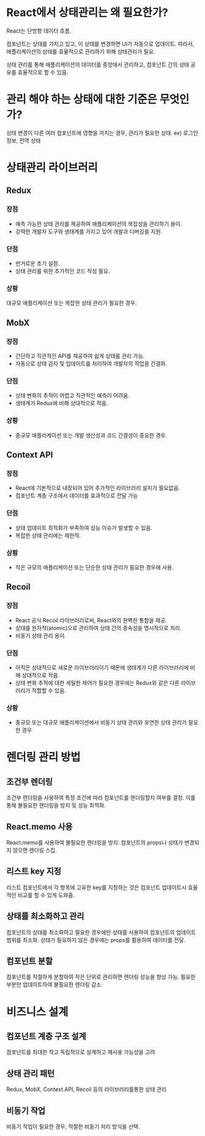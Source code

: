 #

# React에서 상태관리는 왜 필요한가?

React는 단방향 데이터 흐름.

컴포넌트는 상태를 가지고 있고, 이 상태를 변경하면 UI가 자동으로 업데이트. 따라서, 애플리케이션의 상태를 효율적으로 관리하기 위해 상태관리가 필요.

상태 관리를 통해 애플리케이션의 데이터를 중앙에서 관리하고, 컴포넌트 간의 상태 공유를 효율적으로 할 수 있음.

# 관리 해야 하는 상태에 대한 기준은 무엇인가?

상태 변경이 다른 여러 컴포넌트에 영향을 끼치는 경우, 관리가 필요한 상태. ex) 로그인 정보, 전역 상태

# 상태관리 라이브러리

## Redux

### 장점

- 예측 가능한 상태 관리를 제공하여 애플리케이션의 복잡성을 관리하기 용이.
- 강력한 개발자 도구와 생태계를 가지고 있어 개발과 디버깅을 지원.

### 단점

- 번거로운 초기 설정.
- 상태 관리를 위한 추가적인 코드 작성 필요.

### 상황

대규모 애플리케이션 또는 복잡한 상태 관리가 필요한 경우.

## MobX

### 장점

- 간단하고 직관적인 API를 제공하여 쉽게 상태를 관리 가능.
- 자동으로 상태 감지 및 업데이트를 처리하여 개발자의 작업을 간결화.

### 단점

- 상태 변화의 추적이 어렵고 직관적인 예측이 어려움.
- 생태계가 Redux에 비해 상대적으로 작음.

### 상황

- 중규모 애플리케이션 또는 개발 생산성과 코드 간결성이 중요한 경우.

## Context API

### 장점

- React에 기본적으로 내장되어 있어 추가적인 라이브러리 설치가 필요없음.
- 컴포넌트 계층 구조에서 데이터를 효과적으로 전달 가능

### 단점

- 상태 업데이트 최적화가 부족하여 성능 이슈가 발생할 수 있음.
- 복잡한 상태 관리에는 제한적.

### 상황

- 작은 규모의 애플리케이션 또는 단순한 상태 관리가 필요한 경우에 사용.

## Recoil

### 장점

- React 공식 Recoil 라이브러리로써, React와의 완벽한 통합을 제공.
- 상태를 원자적(atomic)으로 관리하여 상태 간의 종속성을 명시적으로 처리.
- 비동기 상태 관리 용이.

### 단점

- 아직은 상대적으로 새로운 라이브러리이기 때문에 생태계가 다른 라이브러리에 비해 상대적으로 작음.
- 상태 변화 추적에 대한 세밀한 제어가 필요한 경우에는 Redux와 같은 다른 라이브러리가 적합할 수 있음.

### 상황

- 중규모 또는 대규모 애플리케이션에서 비동기 상태 관리와 유연한 상태 관리가 필요한 경우

# 렌더링 관리 방법

## 조건부 렌더링

조건부 렌더링을 사용하여 특정 조건에 따라 컴포넌트를 렌더링할지 여부를 결정. 이를 통해 불필요한 렌더링을 방지 및 성능 최적화.

## React.memo 사용

React.memo를 사용하여 불필요한 렌더링을 방지. 컴포넌트의 props나 상태가 변경되지 않으면 렌더링 스킵.

## 리스트 key 지정

리스트 컴포넌트에서 각 항목에 고유한 key를 지정하는 것은 컴포넌트 업데이트시 효율적인 비교를 할 수 있게 도와줌.

## 상태를 최소화하고 관리

컴포넌트의 상태를 최소화하고 필요한 경우에만 상태를 사용하여 컴포넌트의 업데이트 범위를 최소화. 상태가 필요하지 않은 경우에는 props를 활용하여 데이터를 전달.

## 컴포넌트 분할

컴포넌트를 적절하게 분할하여 작은 단위로 관리하면 렌더링 성능을 향상 가능. 필요한 부분만 업데이트하여 불필요한 렌더링 감소.

# 비즈니스 설계

## 컴포넌트 계층 구조 설계

컴포넌트를 최대한 작고 독립적으로 설계하고 재사용 가능성을 고려

## 상태 관리 패턴

Redux, MobX, Context API, Recoil 등의 라이브러리를통한 상태 관리

## 비동기 작업

비동기 작업이 필요한 경우, 적절한 비동기 처리 방식을 선택.
